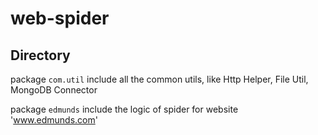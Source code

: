 # web-spider

## Directory
package `com.util` include all the common utils, like Http Helper, File Util, MongoDB Connector

package `edmunds` include the logic of spider for website 'www.edmunds.com'
